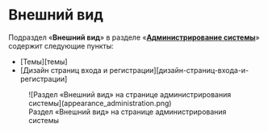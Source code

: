 # Внешний вид
Подраздел «**Внешний вид**» в разделе «**[Администрирование системы](administration)**» содержит следующие пункты:

* [Темы][темы]
* [Дизайн страниц входа и регистрации][дизайн-страниц-входа-и-регистрации]

<figure markdown>
![Раздел «Внешний вид» на странице администрирования системы](appearance_administration.png)
<figcaption>Раздел «Внешний вид» на странице администрирования системы</figcaption>
</figure>
